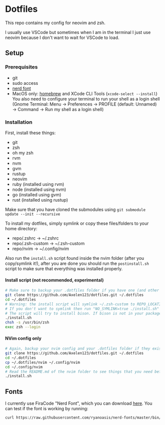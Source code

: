 # Dotfiles
This repo contains my config for neovim and zsh.

I usually use VSCode but sometimes when I am in the terminal I just use neovim because I don't want to wait for VSCode to load.

## Setup
### Prerequisites
- git
- sudo access
- [nerd font](#fonts)
- MacOS only: [homebrew](https://brew.sh) and XCode CLI Tools (`xcode-select --install`)
You also need to configure your terminal
to run your shell as a login shell (Gnome Terminal: Menu -> Preferences -> PROFILE (default: Unnamed) -> Command -> Run my shell as a login shell)

### Installation
First, install these things:
- git
- zsh
- oh my zsh
- rvm
- nvm
- gvm
- rustup
- neovim
- ruby (installed using rvm)
- node (installed using nvm)
- go (installed using gvm)
- rust (installed using rustup)

Make sure that you have cloned the submodules using `git submodule update --init --recursive`

To install my dotfiles, simply symlink or copy these files/folders to your home directory:
- repo/.zshrc -> ~/.zshrc
- repo/.zsh-custom -> ~/.zsh-custom
- repo/nvim -> ~/.config/nvim

Also run the `install.sh` script found inside the nvim folder (after you copy/symlink it!),
after you are done you should run the `postinstall.sh` script to make sure that everything was installed properly.
#### Install script (not recommended, experimental)
```sh
# Make sure to backup your .dotfiles folder if you have one (and other files too incase something goes wrong)
git clone https://github.com/Axelen123/dotfiles.git ~/.dotfiles
cd ~/.dotfiles
# Warning: the install script will symlink ~/.zsh-custom to REPO_LOCATION/.zsh-custom and ~/.config/nvim to REPO_LOCATION/nvim
# If you don't want to symlink then run "NO_SYMLINK=true ./install.sh" instead.
# The script will try to install bison. If bison is not in your package repository then run "NO_BISON=true ./install.sh" instead.
./install.sh
chsh -s /usr/bin/zsh
exec zsh --login
```

#### NVim config only
```sh
# Again, backup your nvim config and your .dotfiles folder if they exist
git clone https://github.com/Axelen123/dotfiles.git ~/.dotfiles
cd ~/.dotfiles
cp ~/.dotfiles/nvim ~/.config/nvim
cd ~/.config/nvim
# Read the README.md of the nvim folder to see things that you need before running install script (they are automatically installed with the install script in the root of the repo)
./install.sh
```

## Fonts
I currently use FiraCode "Nerd Font", which you can download [here](https://github.com/ryanoasis/nerd-fonts/releases/latest). You can test if the font is working by running:

```sh
curl https://raw.githubusercontent.com/ryanoasis/nerd-fonts/master/bin/scripts/test-powerlines.sh | bash
```

